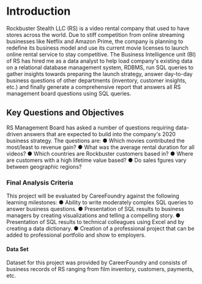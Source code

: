 <bold><h1>Introduction</h1></bold>
Rockbuster Stealth LLC (RS) is a video rental company that used to have stores across the world. Due to stiff competition from online streaming businesses like Netflix and 
Amazon Prime, the company is planning to redefine its business model and use its current movie licenses to launch online rental service to stay competitive. The Business 
Intelligence unit (BI) of RS has hired me as a data analyst to help load company's existing data on a relational database management system, RDBMS, run SQL queries to gather insights
towards preparing the launch strategy, answer day-to-day business questions of other departments (inventory, customer insights, etc.) and finally generate a comprehensive report
that answers all RS management board questions using SQL queries.

<h2>Key Questions and Objectives</h2>
RS Management Board has asked a number of questions requiring data-driven answers that are expected to build into the company's 2020 business strategy. The questions are:
<l>● Which movies contributed the most/least to revenue gain?
● What was the average rental duration for all videos?
● Which countries are Rockbuster customers based in?
● Where are customers with a high lifetime value based?
● Do sales fgures vary between geographic regions?</l>

<h3>Final Analysis Criteria</h3>
This project will be evaluated by CareeFoundry against the following learning milestones:
<l>● Ability to write moderately complex SQL queries to answer business questions.
● Presentation of SQL results to business managers by creating visualizations and telling
a compelling story.
● Presentation of SQL results to technical colleagues using Excel and by creating a
data dictionary.
● Creation of a professional project that can be added to professional portfolio and show to
employers.</l>

<h4>Data Set</h4>
Dataset for this project was provided by CareerFoundry and consists of business records of RS ranging from film inventory, customers, payments, etc.
